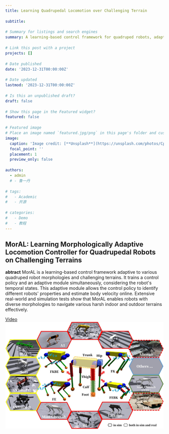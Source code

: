 ```yaml
---
title: Learning Quadrupedal Locomotion over Challenging Terrain

subtitle: 

# Summary for listings and search engines
summary: A learning-based control framework for quadruped robots, adaptable to different morphologies and challenging terrains. It trains a control policy and an adaptive module that identifies robot properties and estimates body velocity. Real-world and simulation tests show MorAL enables diverse robots to navigate tough terrains effectively.

# Link this post with a project
projects: []

# Date published
date: '2023-12-31T00:00:00Z'

# Date updated
lastmod: '2023-12-31T00:00:00Z'

# Is this an unpublished draft?
draft: false

# Show this page in the Featured widget?
featured: false

# Featured image
# Place an image named `featured.jpg/png` in this page's folder and customize its options here.
image:
  caption: 'Image credit: [**Unsplash**](https://unsplash.com/photos/CpkOjOcXdUY)'
  focal_point: ''
  placement: 1
  preview_only: false

authors:
  - admin
  # - 鲁一丹

# tags:
#   - Academic
#   - 开源

# categories:
#   - Demo
#   - 教程
---
```


## MorAL: Learning Morphologically Adaptive Locomotion Controller for Quadrupedal Robots on Challenging Terrains

**abtract**
MorAL is a learning-based control framework adaptive to various quadruped robot morphologies and challenging terrains. It trains a control policy and an adaptive module simultaneously, considering the robot's temporal states. This adaptive module allows the control policy to identify different robots' properties and estimate body velocity online. Extensive real-world and simulation tests show that MorAL enables robots with diverse morphologies to navigate various harsh indoor and outdoor terrains effectively.

[Video](https://www.youtube.com/watch?v=EjR2OkiLzTA&t=67s)
![image_moral](image_moral.png)
